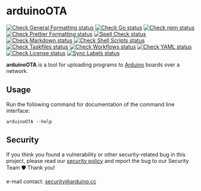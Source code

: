 # arduinoOTA

[![Check General Formatting status](https://github.com/arduino/arduinoOTA/actions/workflows/check-general-formatting-task.yml/badge.svg)](https://github.com/arduino/arduinoOTA/actions/workflows/check-general-formatting-task.yml)
[![Check Go status](https://github.com/arduino/arduinoOTA/actions/workflows/check-go-task.yml/badge.svg)](https://github.com/arduino/arduinoOTA/actions/workflows/check-go-task.yml)
[![Check npm status](https://github.com/arduino/arduinoOTA/actions/workflows/check-npm-task.yml/badge.svg)](https://github.com/arduino/arduinoOTA/actions/workflows/check-npm-task.yml)
[![Check Prettier Formatting status](https://github.com/arduino/arduinoOTA/actions/workflows/check-prettier-formatting-task.yml/badge.svg)](https://github.com/arduino/arduinoOTA/actions/workflows/check-prettier-formatting-task.yml)
[![Spell Check status](https://github.com/arduino/arduinoOTA/actions/workflows/spell-check-task.yml/badge.svg)](https://github.com/arduino/arduinoOTA/actions/workflows/spell-check-task.yml)
[![Check Markdown status](https://github.com/arduino/arduinoOTA/actions/workflows/check-markdown-task.yml/badge.svg)](https://github.com/arduino/arduinoOTA/actions/workflows/check-markdown-task.yml)
[![Check Shell Scripts status](https://github.com/arduino/arduinoOTA/actions/workflows/check-shell-task.yml/badge.svg)](https://github.com/arduino/arduinoOTA/actions/workflows/check-shell-task.yml)
[![Check Taskfiles status](https://github.com/arduino/arduinoOTA/actions/workflows/check-taskfiles.yml/badge.svg)](https://github.com/arduino/arduinoOTA/actions/workflows/check-taskfiles.yml)
[![Check Workflows status](https://github.com/arduino/arduinoOTA/actions/workflows/check-workflows-task.yml/badge.svg)](https://github.com/arduino/arduinoOTA/actions/workflows/check-workflows-task.yml)
[![Check YAML status](https://github.com/arduino/arduinoOTA/actions/workflows/check-yaml-task.yml/badge.svg)](https://github.com/arduino/arduinoOTA/actions/workflows/check-yaml-task.yml)
[![Check License status](https://github.com/arduino/arduinoOTA/actions/workflows/check-license.yml/badge.svg)](https://github.com/arduino/arduinoOTA/actions/workflows/check-license.yml)
[![Sync Labels status](https://github.com/arduino/arduinoOTA/actions/workflows/sync-labels-npm.yml/badge.svg)](https://github.com/arduino/arduinoOTA/actions/workflows/sync-labels-npm.yml)

**arduinoOTA** is a tool for uploading programs to [Arduino](https://arduino.cc/) boards over a network.

## Usage

Run the following command for documentation of the command line interface:

```
arduinoOTA --help
```

## Security

If you think you found a vulnerability or other security-related bug in this project, please read our
[security policy](https://github.com/arduino/arduino-lint/security/policy) and report the bug to our Security Team 🛡️
Thank you!

e-mail contact: security@arduino.cc

